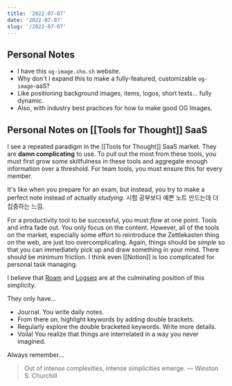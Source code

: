 ```yaml
---
title: '2022-07-07'
date: '2022-07-07'
slug: '/2022-07-07'
---
```


## Personal Notes

- I have this `og-image.cho.sh` website.
- Why don't I expand this to make a fully-featured, customizable `og-image`-aaS?
- Like positioning background images, items, logos, short texts... fully dynamic.
- Also, with industry best practices for how to make good OG Images.

## Personal Notes on [[Tools for Thought]] SaaS

I see a repeated paradigm in the [[Tools for Thought]] SaaS market.
They are **damn complicating** to use.
To pull out the most from these tools, you must first grow some skillfulness in these tools and aggregate enough information over a threshold.
For team tools, you must ensure this for every member.

It's like when you prepare for an exam, but instead, you try to make a perfect note instead of actually *studying*. 시험 공부보다 예쁜 노트 만드는데 더 집중하는 느낌.

For a productivity tool to be successful, you must *flow* at one point.
Tools and infra fade out.
You only focus on the content.
However, all of the tools on the market, especially some effort to reintroduce the Zettlekasten thing on the web, are just too overcomplicating.
Again, things should be *simple* so that you can immediately pick up and draw something in your mind.
There should be minimum friction.
I think even [[Notion]] is too complicated for personal task managing.

I believe that [Roam](https://roamresearch.com/) and [Logseq](https://logseq.com/) are at the culminating position of this simplicity.

They only have...
- Journal. You write daily notes.
- From there on, highlight keywords by adding double brackets.
- Regularly explore the double bracketed keywords. Write more details.
- Voila! You realize that things are interrelated in a way you never imagined.

Always remember...

> Out of intense complexities, intense simplicities emerge. — Winston S. Churchill
